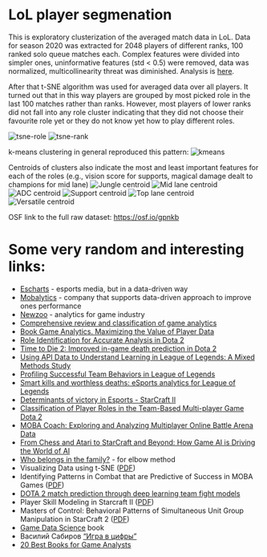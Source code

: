 # LoL player segmenation
This is exploratory clusterization of the averaged match data in LoL. Data for season 2020 was extracted for 2048 players of different ranks, 100 ranked solo queue matches each. Complex features were divided into simpler ones, uninformative features (std < 0.5) were removed, data was normalized, multicollinearity threat was diminished. Analysis is [here](https://github.com/Vutya/LoL_player_segmenation/blob/main/AnalysisData.ipynb).

After that t-SNE algorithm was used for averaged data over all players. It turned out that in this way players are grouped by most picked role in the last 100 matches rather than ranks. However, most players of lower ranks did not fall into any role cluster indicating that they did not choose their favourite role yet or they do not know yet how to play different roles.

![tsne-role](https://github.com/Vutya/LoL_player_segmenation/blob/main/clusters/tsne_role.png)
![tsne-rank](https://github.com/Vutya/LoL_player_segmenation/blob/main/clusters/tsne_rank.png)

k-means clustering in general reproduced this pattern:
![kmeans](https://github.com/Vutya/LoL_player_segmenation/blob/main/clusters/kmeans.png)

Centroids of clusters also indicate the most and least important features for each of the roles (e.g., vision score for supports, magical damage dealt to champions for mid lane)
![Jungle centroid](https://github.com/Vutya/LoL_player_segmenation/blob/main/clusters/jungle.png)
![Mid lane centroid](https://github.com/Vutya/LoL_player_segmenation/blob/main/clusters/mid.png)
![ADC centroid](https://github.com/Vutya/LoL_player_segmenation/blob/main/clusters/adc.png)
![Support centroid](https://github.com/Vutya/LoL_player_segmenation/blob/main/clusters/support.png)
![Top lane centroid](https://github.com/Vutya/LoL_player_segmenation/blob/main/clusters/top.png)
![Versatile centroid](https://github.com/Vutya/LoL_player_segmenation/blob/main/clusters/vers.png)

OSF link to the full raw dataset: https://osf.io/gpnkb

# Some very random and interesting links:
* [Escharts](https://escharts.com/) - esports media, but in a data-driven way
* [Mobalytics](https://mobalytics.gg/) - company that supports data-driven approach to improve ones performance
* [Newzoo](https://newzoo.com/) - analytics for game industry
* [Comprehensive review and classification of game analytics](https://doi.org/10.1007/s11761-020-00303-z) 
* [Book Game Analytics. Maximizing the Value of Player Data](https://link.springer.com/book/10.1007/978-1-4471-4769-5) 
* [Role Identification for Accurate Analysis in Dota 2](https://doi.org/10.1609/aiide.v15i1.5235) 
* [Time to Die 2: Improved in-game death prediction in Dota 2](https://www.sciencedirect.com/science/article/pii/S2666827023000191) 
* [Using API Data to Understand Learning in League of Legends: A Mixed Methods Study](https://doi.org/10.1080/09523987.2019.1614250)
* [Profiling Successful Team Behaviors in League of Legends](http://dx.doi.org/10.1145/3126858.3126886)
* [Smart kills and worthless deaths: eSports analytics for League of Legends](https://doi.org/10.1515/jqas-2019-0096)
* [Determinants of victory in Esports - StarCraft II](https://doi.org/10.1007/s11042-022-13373-2)
* [Classification of Player Roles in the Team-Based Multi-player Game Dota 2](https://doi.org/10.1007/978-3-319-24589-8_9)
* [MOBA Coach: Exploring and Analyzing Multiplayer Online Battle Arena Data](https://doi.org/10.1007/978-3-030-90439-5_16)
* [From Chess and Atari to StarCraft and Beyond: How Game AI is Driving the World of AI](https://doi.org/10.1007/s13218-020-00647-w)
* [Who belongs in the family?](https://doi.org/10.1007/BF02289263) - for elbow method
* Visualizing Data using t-SNE ([PDF](https://www.jmlr.org/papers/volume9/vandermaaten08a/vandermaaten08a.pdf))
* Identifying Patterns in Combat that are Predictive of Success in MOBA Games ([PDF](https://ciigar.csc.ncsu.edu/files/bib/Yang2014-MOBASucessPatterns.pdf))
* [DOTA 2 match prediction through deep learning team fight models](https://ieeexplore.ieee.org/document/9893647)
* Player Skill Modeling in Starcraft II ([PDF](https://ojs.aaai.org/index.php/AIIDE/article/download/12682/12530/16199))
* Masters of Control: Behavioral Patterns of Simultaneous Unit Group Manipulation in StarCraft 2 ([PDF](https://jeffhuang.com/papers/MastersOfControl_CHI15.pdf))
* [Game Data Science](https://academic.oup.com/book/39142) book
* Василий Сабиров [“Игра в цифры” ](https://habr.com/ru/companies/ruvds/articles/546306/)
* [20 Best Books for Game Analysts](https://www.devtodev.com/education/articles/en/154/20-best-books-for-game-analysts)




